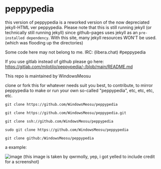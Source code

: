 # peppypedia

this version of peppypedia is a reworked version of the now depreciated jekyll-HTML ver peppypedia. Please note that this is still running jekyll (or technically still running jekyll) since github-pages uses jekyll as an `pre-installed dependency`. With this site, many jekyll resources WON'T be used. (which was flooding up the directories)

Some code here may not belong to me.
IRC: (libera.chat) #peppypedia


If you use gitlab instead of github please go here:
https://gitlab.com/milotilo/peppypedia/-/blob/main/README.md

This repo is maintained by WindowsMeosu


clone or fork this for whatever needs suit you best, to contribute, to mirror peppypedia to make or run your own so-called "peppypedia", etc, etc, etc, etc.
```
git clone https://github.com/WindowsMeosu/peppypedia
```
```
git clone https://github.com/WindowsMeosu/peppypedia.git
```
```
git clone ssh://github.com/WindowsMeosu/peppypedia
```
```
sudo git clone https://github.com/WindowsMeosu/peppypedia
```
```
git clone github:/WindowsMeosu/peppypedia
```

a example:

![image](https://user-images.githubusercontent.com/104236864/215295015-4429f673-128b-492b-b822-9a692604041c.png) (this image is taken by qwrmolly, yep, i got yelled to include credit for a screenshot)

